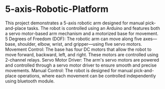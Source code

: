 # 5-axis-Robotic-Platform
This project demonstrates a 5-axis robotic arm designed for manual pick-and-place tasks. The robot is controlled using an Arduino and features both a servo motor-based arm mechanism and a motorized base for movement.
5 Degrees of Freedom (DOF): The robotic arm can move along five axes—base, shoulder, elbow, wrist, and gripper—using five servo motors.
Movement Control: The base has four DC motors that allow the robot to move forward, backward, left, and right. These motors are controlled using 2-channel relays.
Servo Motor Driver: The arm's servo motors are powered and controlled through a servo motor driver to ensure smooth and precise movements.
Manual Control: The robot is designed for manual pick-and-place operations, where each movement can be controlled independently using bluetooth module.
